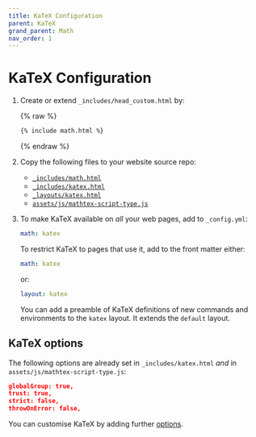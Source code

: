 ```yaml
---
title: KaTeX Configuration
parent: KaTeX
grand_parent: Math
nav_order: 1
---
```

# KaTeX Configuration

1.  Create or extend `_includes/head_custom.html` by:

    {% raw %}
    ```html
    {% include math.html %}
    ```
    {% endraw %}

2.  Copy the following files to your website source repo:

    - [`_includes/math.html`]
    - [`_includes/katex.html`]
    - [`_layouts/katex.html`]
    - [`assets/js/mathtex-script-type.js`]

3.  To make KaTeX available on *all* your web pages, add to `_config.yml`:

    ```yaml
    math: katex
    ```

    To restrict KaTeX to pages that use it, add to the front matter either:

    ```yaml
    math: katex
    ```

    or:

    ```yaml
    layout: katex
    ```

    You can add a preamble of KaTeX definitions of new commands and environments
    to the `katex` layout. It extends the `default` layout. 

## KaTeX options

The following options are already set in `_includes/katex.html` _and_
in `assets/js/mathtex-script-type.js`:

```json
globalGroup: true,
trust: true,
strict: false,
throwOnError: false,
```

You can customise KaTeX by adding further [options].

[`_includes/math.html`]: https://github.com/just-the-docs/just-the-docs-tests/blob/main/_includes/math.html
[`_includes/katex.html`]: https://github.com/just-the-docs/just-the-docs-tests/blob/main/_includes/katex.html
[`_layouts/katex.html`]: https://github.com/just-the-docs/just-the-docs-tests/blob/main/_layouts/katex.html
[`assets/js/mathtex-script-type.js`]: https://github.com/just-the-docs/just-the-docs-tests/blob/main/assets/js/kmathtex-script-type.js
[options]: https://katex.org/docs/options.html
